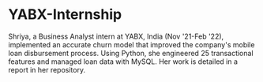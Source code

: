 # YABX-Internship
Shriya, a Business Analyst intern at YABX, India (Nov '21-Feb '22), implemented an accurate churn model that improved the company's mobile loan disbursement process. Using Python, she engineered 25 transactional features and managed loan data with MySQL. Her work is detailed in a report in her repository.
